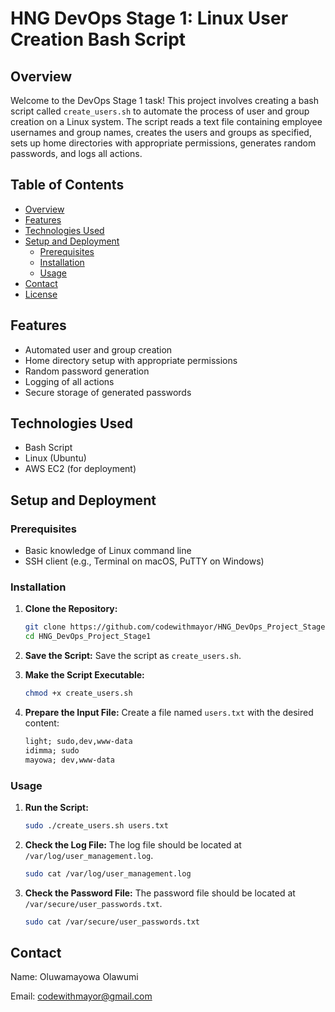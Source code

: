 # HNG DevOps Stage 1: Linux User Creation Bash Script

## Overview

Welcome to the DevOps Stage 1 task! This project involves creating a bash script called `create_users.sh` to automate the process of user and group creation on a Linux system. The script reads a text file containing employee usernames and group names, creates the users and groups as specified, sets up home directories with appropriate permissions, generates random passwords, and logs all actions.

## Table of Contents

- [Overview](#overview)
- [Features](#features)
- [Technologies Used](#technologies-used)
- [Setup and Deployment](#setup-and-deployment)
  - [Prerequisites](#prerequisites)
  - [Installation](#installation)
  - [Usage](#usage)
- [Contact](#contact)
- [License](#license)

## Features

- Automated user and group creation
- Home directory setup with appropriate permissions
- Random password generation
- Logging of all actions
- Secure storage of generated passwords

## Technologies Used

- Bash Script
- Linux (Ubuntu)
- AWS EC2 (for deployment)

## Setup and Deployment

### Prerequisites

- Basic knowledge of Linux command line
- SSH client (e.g., Terminal on macOS, PuTTY on Windows)

### Installation

1. **Clone the Repository:**

    ```bash
    git clone https://github.com/codewithmayor/HNG_DevOps_Project_Stage1
    cd HNG_DevOps_Project_Stage1
    ```

2. **Save the Script:** Save the script as `create_users.sh`.

3. **Make the Script Executable:**

    ```bash
    chmod +x create_users.sh
    ```

4. **Prepare the Input File:** Create a file named `users.txt` with the desired content:

    ```txt
    light; sudo,dev,www-data
    idimma; sudo
    mayowa; dev,www-data
    ```

### Usage

1. **Run the Script:**

    ```bash
    sudo ./create_users.sh users.txt
    ```

2. **Check the Log File:** The log file should be located at `/var/log/user_management.log`.

    ```bash
    sudo cat /var/log/user_management.log
    ```

3. **Check the Password File:** The password file should be located at `/var/secure/user_passwords.txt`.

    ```bash
    sudo cat /var/secure/user_passwords.txt
    ```

## Contact

Name: Oluwamayowa Olawumi

Email: codewithmayor@gmail.com
